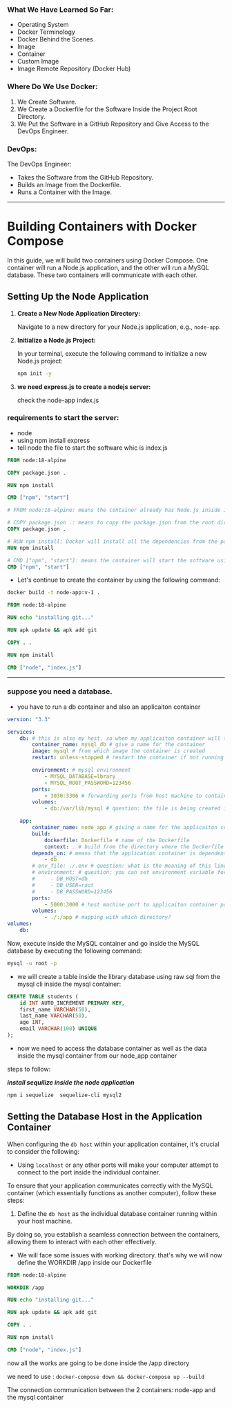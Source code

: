 ### What We Have Learned So Far:

-   Operating System
-   Docker Terminology
-   Docker Behind the Scenes
-   Image
-   Container
-   Custom Image
-   Image Remote Repository (Docker Hub)

### Where Do We Use Docker:

1. We Create Software.
2. We Create a Dockerfile for the Software Inside the Project Root Directory.
3. We Put the Software in a GitHub Repository and Give Access to the DevOps Engineer.

### DevOps:

The DevOps Engineer:

-   Takes the Software from the GitHub Repository.
-   Builds an Image from the Dockerfile.
-   Runs a Container with the Image.

---

# Building Containers with Docker Compose

In this guide, we will build two containers using Docker Compose. One container will run a Node.js application, and the other will run a MySQL database. These two containers will communicate with each other.

## Setting Up the Node Application

1. **Create a New Node Application Directory:**

    Navigate to a new directory for your Node.js application, e.g., `node-app`.

2. **Initialize a Node.js Project:**

    In your terminal, execute the following command to initialize a new Node.js project:

    ```bash
    npm init -y

    ```

3. **we need express.js to create a nodejs server:**

    check the node-app index.js

### requirements to start the server:

-   node
-   using npm install express
-   tell node the file to start the software whic is index.js

```Dockerfile
FROM node:18-alpine

COPY package.json .

RUN npm install

CMD ["npm", "start"]

```

```Dockerfile
# FROM node:18-alpine: means the container already has Node.js inside it

# COPY package.json .: means to copy the package.json from the root directory of the host into the container
COPY package.json .

# RUN npm install: Docker will install all the dependencies from the package.json using npm
RUN npm install

# CMD ["npm", "start"]: means the container will start the software using npm and the start script defined in package.json
CMD ["npm", "start"]
```

-   Let's continue to create the container by using the following command:

```bash
docker build -t node-app:v-1 .

```

```Dockerfile
FROM node:18-alpine

RUN echo "installing git..."

RUN apk update && apk add git

COPY . .

RUN npm install

CMD ["node", "index.js"]
```

---

### suppose you need a database.

-   you have to run a db container and also an applicaiton container

```yaml
version: "3.3"

services:
    db: # this is also my host. so when my applicaiton container will try to connect with my database the connection will be established with "db". This means that the container that is being created has an ip which is the "db"
        container_name: mysql_db # give a name for the container
        image: mysql # from which image the container is created
        restart: unless-stopped # restart the container if not running

        environment: # mysql environment
            - MYSQL_DATABASE=lbrary
            - MYSQL_ROOT_PASSWORD=123456
        ports:
            - 3030:3306 # forwarding ports from host machine to container port
        volumes:
            - db:/var/lib/mysql # question: the file is being created in which container? you said that the data from the mysql container is being saved in local pc.

    app:
        container_name: node_app # giving a name for the applicaiton container
        build:
            dockerfile: Dockerfile # name of the Dockerfile
            context: . # build from the directory where the Dockerfile is located
        depends_on: # means that the application container is dependent on the db container which is the mysql_db
            - db
        # env_file: ./.env # question: what is the meaning of this line?
        # environment: # question: you can set environment variable for what? and where?
        #     - DB_HOST=db
        #     - DB_USER=root
        #     - DB_PASSWORD=123456
        ports:
            - 5000:3000 # host machine port to applicaiton container port mapping
        volumes:
            - ./:/app # mapping with which directory?
volumes:
    db:
```

Now, execute inside the MySQL container and go inside the MySQL database by executing the following command:

```bash
mysql -u root -p
```

-   we will create a table inside the library database using raw sql from the mysql cli inside the mysql container:

```sql
CREATE TABLE students (
    id INT AUTO_INCREMENT PRIMARY KEY,
    first_name VARCHAR(50),
    last_name VARCHAR(50),
    age INT,
    email VARCHAR(100) UNIQUE
);

```

-   now we need to access the database container as well as the data inside the mysql container from our node_app container

steps to follow:

**_install sequilize inside the node application_**

```bash
npm i sequelize  sequelize-cli mysql2
```

## Setting the Database Host in the Application Container

When configuring the `db host` within your application container, it's crucial to consider the following:

-   Using `localhost` or any other ports will make your computer attempt to connect to the port inside the individual container.

To ensure that your application communicates correctly with the MySQL container (which essentially functions as another computer), follow these steps:

1. Define the `db host` as the individual database container running within your host machine.

By doing so, you establish a seamless connection between the containers, allowing them to interact with each other effectively.

-   We will face some issues with working directory. that's why we will now define the WORKDIR /app inside our Dockerfile

```Dockerfile
FROM node:18-alpine

WORKDIR /app

RUN echo "installing git..."

RUN apk update && apk add git

COPY . .

RUN npm install

CMD ["node", "index.js"]
```

now all the works are going to be done inside the /app directory

we need to use : `docker-compose down && docker-compose up --build`

The connection communication between the 2 containers: node-app and the mysql container
